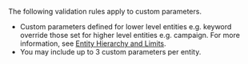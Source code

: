 The following validation rules apply to custom parameters.
-  Custom parameters defined for lower level entities e.g. keyword override those set for higher level entities e.g. campaign. For more information, see [Entity Hierarchy and Limits](../../guides/entity-hierarchy-and-limits.md).  
-  You may include up to 3 custom parameters per entity.  
